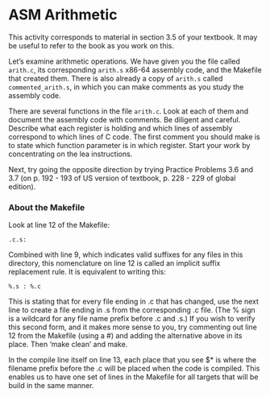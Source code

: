 # ASM Arithmetic

This activity corresponds to material in section 3.5 of your textbook. It may be useful to refer to the book as you work on this.

Let’s examine arithmetic operations. We have given you the file called `arith.c`, its corresponding `arith.s` x86-64 assembly code, and the Makefile that created them. There is also already a copy of `arith.s` called `commented_arith.s`, in which you can make comments as you study the assembly code.

There are several functions in the file `arith.c`. Look at each of them and document the assembly code with comments. Be diligent and careful. Describe what each register is holding and which lines of assembly correspond to which lines of C code. The first comment you should make is to state which function parameter is in which register. Start your work by concentrating on the lea instructions.

Next, try going the opposite direction by trying Practice Problems 3.6 and 3.7 (on p. 192 - 193 of US version of textbook, p. 228 - 229 of global edition).

### About the Makefile

Look at line 12 of the Makefile:

	.c.s:

Combined with line 9, which indicates valid suffixes for any files in this directory, this nomenclature on line 12 is called an implicit suffix replacement rule. It is equivalent to writing this:

	%.s : %.c

This is stating that for every file ending in .c that has changed, use the next line to create a file ending in .s from the corresponding .c file. (The % sign is a wildcard for any file name prefix before .c and .s.) If you wish to verify this second form, and it makes more sense to you, try commenting out line 12 from the Makefile (using a #) and adding the alternative above in its place. Then ‘make clean’ and make.

In the compile line itself on line 13, each place that you see $* is where the filename prefix before the .c will be placed when the code is compiled. This enables us to have one set of lines in the Makefile for all targets that will be build in the same manner.
